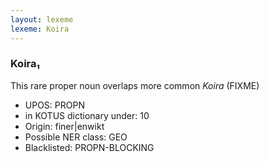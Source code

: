 ```yaml
---
layout: lexeme
lexeme: Koira
---
```


###  Koira₁

This rare proper noun overlaps more common *Koira* (FIXME)
* UPOS:  PROPN
* in KOTUS dictionary under:  10
* Origin:  finer|enwikt
* Possible NER class:  GEO
* Blacklisted:  PROPN-BLOCKING


